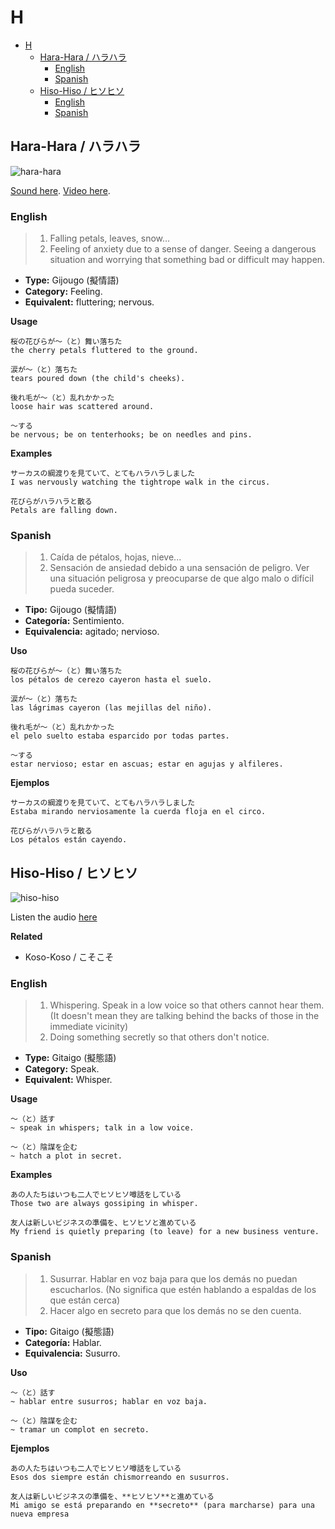 # H

- [H](#h)
  - [Hara-Hara / ハラハラ](#hara-hara--ハラハラ)
    - [English](#english)
    - [Spanish](#spanish)
  - [Hiso-Hiso / ヒソヒソ](#hiso-hiso--ヒソヒソ)
    - [English](#english-1)
    - [Spanish](#spanish-1)

## Hara-Hara / ハラハラ

![hara-hara](https://3.bp.blogspot.com/-FrC2klXUAJ8/WoJrZNGIpPI/AAAAAAAABRw/b4S-SmED8zEZ9NUEivHgm9Foa9mpcIrOwCLcBGAs/s1600/hara.jpg)

[Sound here](http://assets.languagepod101.com/dictionary/japanese/audiomp3.php?kana=はらはら). [Video here](https://www.youtube.com/watch?v=Nk8hdJuvGUc).

### English

> 1. Falling petals, leaves, snow…
> 2. Feeling of anxiety due to a sense of danger. Seeing a dangerous situation and worrying that something bad or difficult may happen.

- **Type:** Gijougo (擬情語)
- **Category:** Feeling.
- **Equivalent:** fluttering; nervous.

**Usage**
```
桜の花びらが〜（と）舞い落ちた
the cherry petals fluttered to the ground.

涙が〜（と）落ちた
tears poured down (the child's cheeks).

後れ毛が〜（と）乱れかかった
loose hair was scattered around.

〜する
be nervous; be on tenterhooks; be on needles and pins.
```

**Examples**
```
サーカスの綱渡りを見ていて、とてもハラハラしました
I was nervously watching the tightrope walk in the circus.

花びらがハラハラと散る
Petals are falling down.
```

### Spanish

> 1. Caída de pétalos, hojas, nieve...
> 2. Sensación de ansiedad debido a una sensación de peligro. Ver una situación peligrosa y preocuparse de que algo malo o difícil pueda suceder.

- **Tipo:** Gijougo (擬情語)
- **Categoría:** Sentimiento.
- **Equivalencia:** agitado; nervioso.

**Uso**
```
桜の花びらが〜（と）舞い落ちた
los pétalos de cerezo cayeron hasta el suelo.

涙が〜（と）落ちた
las lágrimas cayeron (las mejillas del niño).

後れ毛が〜（と）乱れかかった
el pelo suelto estaba esparcido por todas partes.

〜する
estar nervioso; estar en ascuas; estar en agujas y alfileres.
```

**Ejemplos**
```
サーカスの綱渡りを見ていて、とてもハラハラしました
Estaba mirando nerviosamente la cuerda floja en el circo.

花びらがハラハラと散る
Los pétalos están cayendo.
```

## Hiso-Hiso / ヒソヒソ

![hiso-hiso](https://blog-imgs-61-origin.fc2.com/m/i/s/misheep/20141112193425dfb.jpg)

Listen the audio [here](http://assets.languagepod101.com/dictionary/japanese/audiomp3.php?kana=ヒソヒソ)

**Related**
- Koso-Koso / こそこそ

### English

> 1. Whispering. Speak in a low voice so that others cannot hear them. (It doesn't mean they are talking behind the backs of those in the immediate vicinity)
> 2. Doing something secretly so that others don't notice.

- **Type:** Gitaigo (擬態語)
- **Category:** Speak.
- **Equivalent:** Whisper.

**Usage**
```
〜（と）話す
~ speak in whispers; talk in a low voice.

〜（と）陰謀を企む
~ hatch a plot in secret.
```

**Examples**
```
あの人たちはいつも二人でヒソヒソ噂話をしている
Those two are always gossiping in whisper.

友人は新しいビジネスの準備を、ヒソヒソと進めている
My friend is quietly preparing (to leave) for a new business venture.
```

### Spanish

> 1. Susurrar. Hablar en voz baja para que los demás no puedan escucharlos. (No significa que estén hablando a espaldas de los que están cerca)
> 2. Hacer algo en secreto para que los demás no se den cuenta.

- **Tipo:** Gitaigo (擬態語)
- **Categoría:** Hablar.
- **Equivalencia:** Susurro.

**Uso**
```
〜（と）話す
~ hablar entre susurros; hablar en voz baja.

〜（と）陰謀を企む
~ tramar un complot en secreto.
```

**Ejemplos**
```
あの人たちはいつも二人でヒソヒソ噂話をしている
Esos dos siempre están chismorreando en susurros.

友人は新しいビジネスの準備を、**ヒソヒソ**と進めている
Mi amigo se está preparando en **secreto** (para marcharse) para una nueva empresa
```